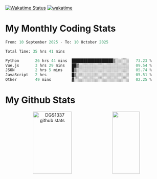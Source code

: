 [![Wakatime Status](https://github.com/noopurphalak/noopurphalak/workflows/wakatime-status-update/badge.svg)](https://github.com/noopurphalak/noopurphalak/actions/workflows/main.yml)
[![wakatime](https://wakatime.com/badge/user/80ace140-ef40-4fdd-b8ed-f3be3d2e1aea.svg)](https://wakatime.com/@80ace140-ef40-4fdd-b8ed-f3be3d2e1aea)

# My Monthly Coding Stats

<!--START_SECTION:waka-->

```python
From: 10 September 2025 - To: 10 October 2025

Total Time: 35 hrs 41 mins

Python       26 hrs 44 mins  ██████████████████▒░░░░░░   73.23 %
Vue.js       3 hrs 29 mins   ██▒░░░░░░░░░░░░░░░░░░░░░░   09.54 %
JSON         2 hrs 5 mins    █▒░░░░░░░░░░░░░░░░░░░░░░░   05.74 %
JavaScript   2 hrs           █▒░░░░░░░░░░░░░░░░░░░░░░░   05.51 %
Other        49 mins         ▓░░░░░░░░░░░░░░░░░░░░░░░░   02.25 %
```

<!--END_SECTION:waka-->

# My Github Stats
<div style="text-align: center;">
  <img width="49%" height="195px" src="https://github-readme-stats-sigma-five.vercel.app/api?username=noopurphalak&show_icons=true&count_private=true&hide_border=true&title_color=00FFFF&icon_color=00FFFF&text_color=00FFFF&bg_color=0d1117" alt="DGS1337 github stats" />
  <img width="41%" height="195px" src="https://github-readme-stats-sigma-five.vercel.app/api/top-langs/?username=noopurphalak&layout=compact&hide_border=true&title_color=00FFFF&text_color=00FFFF&bg_color=0d1117" />
</div>
